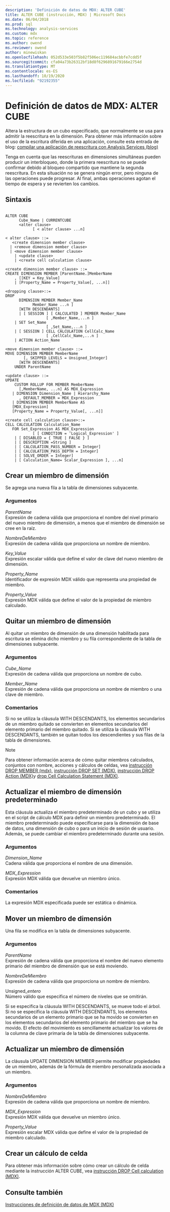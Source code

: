 ```yaml
---
description: 'Definición de datos de MDX: ALTER CUBE'
title: ALTER CUBE (instrucción, MDX) | Microsoft Docs
ms.date: 06/04/2018
ms.prod: sql
ms.technology: analysis-services
ms.custom: mdx
ms.topic: reference
ms.author: owend
ms.reviewer: owend
author: minewiskan
ms.openlocfilehash: 052d533e503f5b82f506ec119684acbbfe7cdd5f
ms.sourcegitcommit: cfa04a73b26312bf18d8f6296891679166e2754d
ms.translationtype: MT
ms.contentlocale: es-ES
ms.lasthandoff: 10/19/2020
ms.locfileid: "92192355"
---
```

# <a name="mdx-data-definition---alter-cube"></a>Definición de datos de MDX: ALTER CUBE


  Altera la estructura de un cubo especificado, que normalmente se usa para admitir la reescritura en la dimensión. Para obtener más información sobre el uso de la escritura diferida en una aplicación, consulte esta entrada de blog: [compilar una aplicación de reescritura con Analysis Services (blog)](/archive/blogs/data_otaku/building-a-writeback-application-with-analysis-services)  
  
 Tenga en cuenta que las reescrituras en dimensiones simultáneas pueden producir un interbloqueo, donde la primera reescritura no se puede confirmar debido al bloqueo compartido que mantiene la segunda reescritura. En esta situación no se genera ningún error, pero ninguna de las operaciones puede progresar. Al final, ambas operaciones agotan el tiempo de espera y se revierten los cambios.  
  
## <a name="syntax"></a>Sintaxis  
  
```  
  
ALTER CUBE  
      Cube_Name | CURRENTCUBE  
      <alter clause>   
            [ < alter clause> ...n]  
  
< alter clause> ::=   
   <create dimension member clause>   
  | <remove dimension member clause>  
  | <move dimension member clause>   
    | <update clause>   
    | <create cell calculation clause>  
  
<create dimension member clause> ::=  
CREATE DIMENSION MEMBER [ParentName.]MemberName  
    , [[KEY = Key_Value]   
    | [Property_Name = Property_Value[, ...n]]  
  
<dropping clause>::=  
DROP   
      DIMENSION MEMBER Member_Name   
            Member_Name ...n ]   
      [WITH DESCENDANTS]  
      | [ SESSION ] [ CALCULATED ] MEMBER Member_Name   
                  [ ,Member_Name,...n ]   
    | SET Set_Name  
                  [ ,Set_Name,...n ]   
    | [ SESSION ] CELL CALCULATION CellCalc_Name  
                  [ ,CellCalc_Name,...n ]   
    | ACTION Action_Name  
  
<move dimension member clause> ::=  
MOVE DIMENSION MEMBER MemberName  
        [, SKIPPED_LEVELS = Unsigned_Integer]   
      [WITH DESCENDANTS]  
    UNDER ParentName      
  
<update clause> ::=  
UPDATE   
    CUSTOM ROLLUP FOR MEMBER MemberName  
      [,MemberName, ...n] AS MDX_Expression  
   | DIMENSION Dimension_Name | Hierarchy_Name  
      , DEFAULT_MEMBER = MDX_Expression  
   | DIMENSION MEMBER MemberName AS  
   [MDX_Expression]  
   [Property_Name = Property_Value[, ...n]]  
  
<create cell calculation clause>::=  
CELL CALCULATION Calculation_Name   
   FOR Set_Expression AS MDX_Expression   
            [ [ CONDITION = 'Logical_Expression' ]   
    | [ DISABLED = { TRUE | FALSE } ]   
    | [ DESCRIPTION =String ]   
    | [ CALCULATION_PASS_NUMBER = Integer]   
    | [ CALCULATION_PASS_DEPTH = Integer]   
    | [ SOLVE_ORDER = Integer]   
    | [ Calculation_Name= Scalar_Expression ], ...n]  
```  
  
## <a name="creating-a-dimension-member"></a>Crear un miembro de dimensión  
 Se agrega una nueva fila a la tabla de dimensiones subyacente.  
  
### <a name="arguments"></a>Argumentos  
 *ParentName*  
 Expresión de cadena válida que proporciona el nombre del nivel primario del nuevo miembro de dimensión, a menos que el miembro de dimensión se cree en la raíz.  
  
 *NombreDeMiembro*  
 Expresión de cadena válida que proporciona un nombre de miembro.  
  
 *Key_Value*  
 Expresión escalar válida que define el valor de clave del nuevo miembro de dimensión.  
  
 *Property_Name*  
 Identificador de expresión MDX válido que representa una propiedad de miembro.  
  
 *Property_Value*  
 Expresión MDX válida que define el valor de la propiedad de miembro calculado.  
  
## <a name="dropping-a-dimension-member"></a>Quitar un miembro de dimensión  
 Al quitar un miembro de dimensión de una dimensión habilitada para escritura se elimina dicho miembro y su fila correspondiente de la tabla de dimensiones subyacente.  
  
### <a name="arguments"></a>Argumentos  
 *Cube_Name*  
 Expresión de cadena válida que proporciona un nombre de cubo.  
  
 *Member_Name*  
 Expresión de cadena válida que proporciona un nombre de miembro o una clave de miembro.  
  
### <a name="remarks"></a>Comentarios  
 Si no se utiliza la cláusula WITH DESCENDANTS, los elementos secundarios de un miembro quitado se convierten en elementos secundarios del elemento primario del miembro quitado. Si se utiliza la cláusula WITH DESCENDANTS, también se quitan todos los descendientes y sus filas de la tabla de dimensiones.  
  
> [!NOTE]  
>  Para obtener información acerca de cómo quitar miembros calculados, conjuntos con nombre, acciones y cálculos de celdas, vea [instrucción DROP MEMBER &#40;mdx&#41;](../mdx/mdx-data-definition-drop-member.md), [instrucción DROP SET &#40;MDX&#41;](../mdx/mdx-data-definition-drop-set.md), [instrucción DROP Action &#40;MDX&#41;](../mdx/mdx-data-definition-drop-action.md)y [drop Cell Calculation Statement &#40;MDX&#41;](../mdx/mdx-data-definition-drop-cell-calculation.md).  
  
## <a name="updating-the-default-dimension-member"></a>Actualizar el miembro de dimensión predeterminado  
 Esta cláusula actualiza el miembro predeterminado de un cubo y se utiliza en el script de cálculo MDX para definir un miembro predeterminado. El miembro predeterminado puede especificarse para la dimensión de base de datos, una dimensión de cubo o para un inicio de sesión de usuario. Además, se puede cambiar el miembro predeterminado durante una sesión.  
  
### <a name="arguments"></a>Argumentos  
 *Dimension_Name*  
 Cadena válida que proporciona el nombre de una dimensión.  
  
 *MDX_Expression*  
 Expresión MDX válida que devuelve un miembro único.  
  
### <a name="remarks"></a>Comentarios  
 La expresión MDX especificada puede ser estática o dinámica.  
  
## <a name="moving-a-dimension-member"></a>Mover un miembro de dimensión  
 Una fila se modifica en la tabla de dimensiones subyacente.  
  
### <a name="arguments"></a>Argumentos  
 *ParentName*  
 Expresión de cadena válida que proporciona el nombre del nuevo elemento primario del miembro de dimensión que se está moviendo.  
  
 *NombreDeMiembro*  
 Expresión de cadena válida que proporciona un nombre de miembro.  
  
 Unsigned_*entero*  
 Número válido que especifica el número de niveles que se omitirán.  
  
 Si se especifica la cláusula WITH DESCENDANTS, se mueve todo el árbol. Si no se especifica la cláusula WITH DESCENDANTS, los elementos secundarios de un elemento primario que se ha movido se convierten en los elementos secundarios del elemento primario del miembro que se ha movido. El efecto del movimiento es sencillamente actualizar los valores de la columna de clave primaria de la tabla de dimensiones subyacente.  
  
## <a name="updating-a-dimension-member"></a>Actualizar un miembro de dimensión  
 La cláusula UPDATE DIMENSION MEMBER permite modificar propiedades de un miembro, además de la fórmula de miembro personalizada asociada a un miembro.  
  
### <a name="arguments"></a>Argumentos  
 *NombreDeMiembro*  
 Expresión de cadena válida que proporciona un nombre de miembro.  
  
 *MDX_Expression*  
 Expresión MDX válida que devuelve un miembro único.  
  
 *Property_Value*  
 Expresión escalar MDX válida que define el valor de la propiedad de miembro calculado.  
  
## <a name="creating-a-cell-calculation"></a>Crear un cálculo de celda  
 Para obtener más información sobre cómo crear un cálculo de celda mediante la instrucción ALTER CUBE, vea [instrucción DROP Cell calculation &#40;MDX&#41;](../mdx/mdx-data-definition-drop-cell-calculation.md).  
  
## <a name="see-also"></a>Consulte también  
 [Instrucciones de definición de datos de MDX &#40;MDX&#41;](../mdx/mdx-data-definition-statements-mdx.md)  
  
